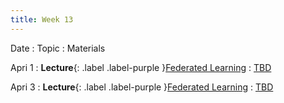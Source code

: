 ```yaml
---
title: Week 13
---
```


Date
: Topic
  : Materials

Apri 1
: **Lecture**{: .label .label-purple }[Federated Learning](#)
  : [TBD](#)

Apri 3
: **Lecture**{: .label .label-purple }[Federated Learning](#)
  : [TBD](#)
